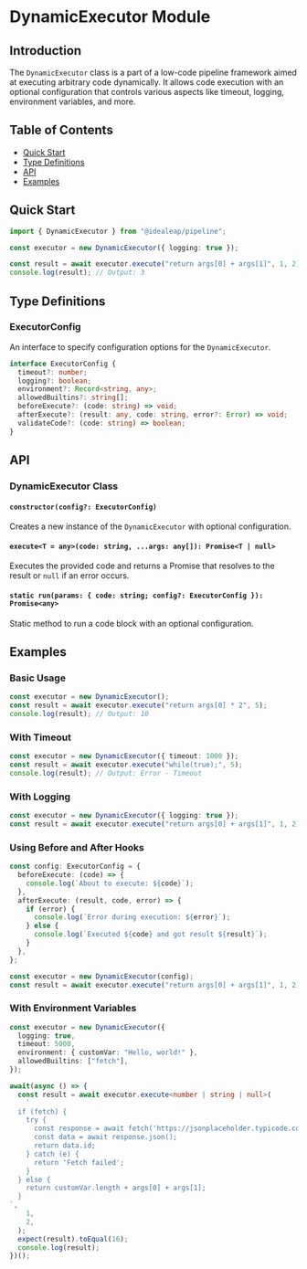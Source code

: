 # DynamicExecutor Module

## Introduction

The `DynamicExecutor` class is a part of a low-code pipeline framework aimed at executing arbitrary code dynamically. It allows code execution with an optional configuration that controls various aspects like timeout, logging, environment variables, and more.

## Table of Contents

- [Quick Start](#quick-start)
- [Type Definitions](#type-definitions)
- [API](#api)
- [Examples](#examples)

## Quick Start

```ts
import { DynamicExecutor } from "@idealeap/pipeline";

const executor = new DynamicExecutor({ logging: true });

const result = await executor.execute("return args[0] + args[1]", 1, 2);
console.log(result); // Output: 3
```

## Type Definitions

### ExecutorConfig

An interface to specify configuration options for the `DynamicExecutor`.

```ts
interface ExecutorConfig {
  timeout?: number;
  logging?: boolean;
  environment?: Record<string, any>;
  allowedBuiltins?: string[];
  beforeExecute?: (code: string) => void;
  afterExecute?: (result: any, code: string, error?: Error) => void;
  validateCode?: (code: string) => boolean;
}
```

## API

### DynamicExecutor Class

#### `constructor(config?: ExecutorConfig)`

Creates a new instance of the `DynamicExecutor` with optional configuration.

#### `execute<T = any>(code: string, ...args: any[]): Promise<T | null>`

Executes the provided code and returns a Promise that resolves to the result or `null` if an error occurs.

#### `static run(params: { code: string; config?: ExecutorConfig }): Promise<any>`

Static method to run a code block with an optional configuration.

## Examples

### Basic Usage

```ts
const executor = new DynamicExecutor();
const result = await executor.execute("return args[0] * 2", 5);
console.log(result); // Output: 10
```

### With Timeout

```ts
const executor = new DynamicExecutor({ timeout: 1000 });
const result = await executor.execute("while(true);", 5);
console.log(result); // Output: Error - Timeout
```

### With Logging

```ts
const executor = new DynamicExecutor({ logging: true });
const result = await executor.execute("return args[0] + args[1]", 1, 2);
```

### Using Before and After Hooks

```ts
const config: ExecutorConfig = {
  beforeExecute: (code) => {
    console.log(`About to execute: ${code}`);
  },
  afterExecute: (result, code, error) => {
    if (error) {
      console.log(`Error during execution: ${error}`);
    } else {
      console.log(`Executed ${code} and got result ${result}`);
    }
  },
};

const executor = new DynamicExecutor(config);
const result = await executor.execute("return args[0] + args[1]", 1, 2);
```

### With Environment Variables

```ts
const executor = new DynamicExecutor({
  logging: true,
  timeout: 5000,
  environment: { customVar: "Hello, world!" },
  allowedBuiltins: ["fetch"],
});

await(async () => {
  const result = await executor.execute<number | string | null>(
    `
  if (fetch) {
    try {
      const response = await fetch('https://jsonplaceholder.typicode.com/todos/1');
      const data = await response.json();
      return data.id;
    } catch (e) {
      return 'Fetch failed';
    }
  } else {
    return customVar.length + args[0] + args[1];
  }
`,
    1,
    2,
  );
  expect(result).toEqual(16);
  console.log(result);
})();
```
